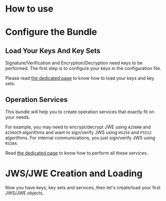 How to use
==========

# Configure the Bundle

## Load Your Keys And Key Sets

Signature/Verification and Encryption/Decryption need keys to be performed.
The first step is to configure your keys in the configuration file.

Please read [the dedicated page](Keys.md) to know how to load your keys and key sets.

## Operation Services

This bundle will help you to create operation services that exactly fit on your needs.

For example, you may need to encrypt/decrypt JWE using `A256KW` and `A256GCM` algorithms and want to sign/verify JWS using `HS256` and `PS512` algorithms.
For internal communications, you just sign/verify JWS using `RS384`.

Read [the dedicated page](Services.md) to know how to perform all these services.

# JWS/JWE Creation and Loading

Now you have keys, key sets and services, then let's create/load your first JWS/JWE objects.

## 























